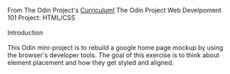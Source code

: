 From The Odin Project's <a href="http://www.theodinproject.com/courses/web-development-101/lessons/html-css" target="_blank">Curriculum!</a>
The Odin Project Web Develpoment 101 Project: HTML/CSS
<br>
<br>Introduction<br>
<br>
This Odin mini-project is to rebuild a google home page mockup by using the browser's developer tools. The goal of this exercise is to think about element placement and how they get styled and aligned.   